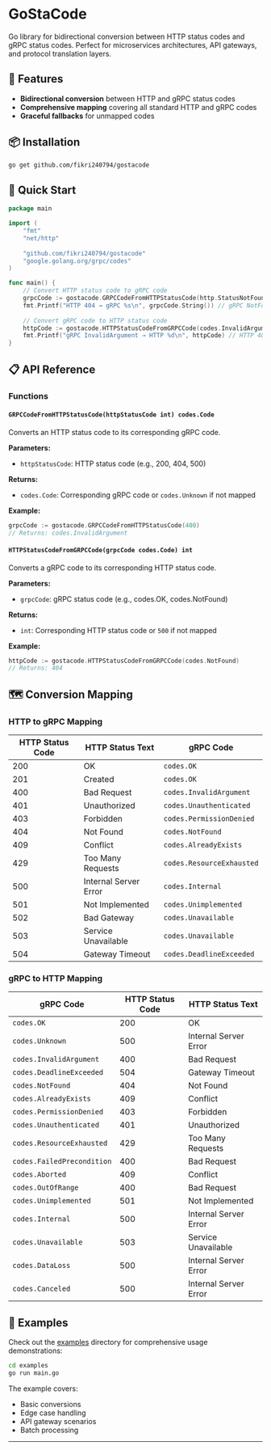 # GoStaCode

Go library for bidirectional conversion between HTTP status codes and gRPC status codes. Perfect for microservices architectures, API gateways, and protocol translation layers.

## 🚀 Features

- **Bidirectional conversion** between HTTP and gRPC status codes
- **Comprehensive mapping** covering all standard HTTP and gRPC codes
- **Graceful fallbacks** for unmapped codes

## 📦 Installation

```bash
go get github.com/fikri240794/gostacode
```

## 🔧 Quick Start

```go
package main

import (
    "fmt"
    "net/http"
    
    "github.com/fikri240794/gostacode"
    "google.golang.org/grpc/codes"
)

func main() {
    // Convert HTTP status code to gRPC code
    grpcCode := gostacode.GRPCCodeFromHTTPStatusCode(http.StatusNotFound)
    fmt.Printf("HTTP 404 → gRPC %s\n", grpcCode.String()) // gRPC NotFound
    
    // Convert gRPC code to HTTP status code
    httpCode := gostacode.HTTPStatusCodeFromGRPCCode(codes.InvalidArgument)
    fmt.Printf("gRPC InvalidArgument → HTTP %d\n", httpCode) // HTTP 400
}
```

## 📋 API Reference

### Functions

#### `GRPCCodeFromHTTPStatusCode(httpStatusCode int) codes.Code`

Converts an HTTP status code to its corresponding gRPC code.

**Parameters:**
- `httpStatusCode`: HTTP status code (e.g., 200, 404, 500)

**Returns:**
- `codes.Code`: Corresponding gRPC code or `codes.Unknown` if not mapped

**Example:**
```go
grpcCode := gostacode.GRPCCodeFromHTTPStatusCode(400)
// Returns: codes.InvalidArgument
```

#### `HTTPStatusCodeFromGRPCCode(grpcCode codes.Code) int`

Converts a gRPC code to its corresponding HTTP status code.

**Parameters:**
- `grpcCode`: gRPC status code (e.g., codes.OK, codes.NotFound)

**Returns:**
- `int`: Corresponding HTTP status code or `500` if not mapped

**Example:**
```go
httpCode := gostacode.HTTPStatusCodeFromGRPCCode(codes.NotFound)
// Returns: 404
```

## 🗺️ Conversion Mapping

### HTTP to gRPC Mapping

| HTTP Status Code | HTTP Status Text | gRPC Code |
|------------------|------------------|-----------|
| 200 | OK | `codes.OK` |
| 201 | Created | `codes.OK` |
| 400 | Bad Request | `codes.InvalidArgument` |
| 401 | Unauthorized | `codes.Unauthenticated` |
| 403 | Forbidden | `codes.PermissionDenied` |
| 404 | Not Found | `codes.NotFound` |
| 409 | Conflict | `codes.AlreadyExists` |
| 429 | Too Many Requests | `codes.ResourceExhausted` |
| 500 | Internal Server Error | `codes.Internal` |
| 501 | Not Implemented | `codes.Unimplemented` |
| 502 | Bad Gateway | `codes.Unavailable` |
| 503 | Service Unavailable | `codes.Unavailable` |
| 504 | Gateway Timeout | `codes.DeadlineExceeded` |

### gRPC to HTTP Mapping

| gRPC Code | HTTP Status Code | HTTP Status Text |
|-----------|------------------|------------------|
| `codes.OK` | 200 | OK |
| `codes.Unknown` | 500 | Internal Server Error |
| `codes.InvalidArgument` | 400 | Bad Request |
| `codes.DeadlineExceeded` | 504 | Gateway Timeout |
| `codes.NotFound` | 404 | Not Found |
| `codes.AlreadyExists` | 409 | Conflict |
| `codes.PermissionDenied` | 403 | Forbidden |
| `codes.Unauthenticated` | 401 | Unauthorized |
| `codes.ResourceExhausted` | 429 | Too Many Requests |
| `codes.FailedPrecondition` | 400 | Bad Request |
| `codes.Aborted` | 409 | Conflict |
| `codes.OutOfRange` | 400 | Bad Request |
| `codes.Unimplemented` | 501 | Not Implemented |
| `codes.Internal` | 500 | Internal Server Error |
| `codes.Unavailable` | 503 | Service Unavailable |
| `codes.DataLoss` | 500 | Internal Server Error |
| `codes.Canceled` | 500 | Internal Server Error |

## 🚀 Examples

Check out the [examples](examples/) directory for comprehensive usage demonstrations:

```bash
cd examples
go run main.go
```

The example covers:
- Basic conversions
- Edge case handling
- API gateway scenarios
- Batch processing

---